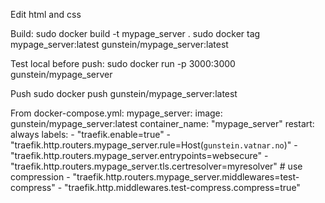 Edit html and css

Build:
sudo docker build -t mypage_server .
sudo docker tag mypage_server:latest gunstein/mypage_server:latest

Test local before push:
sudo docker run -p 3000:3000 gunstein/mypage_server

Push 
sudo docker push gunstein/mypage_server:latest

From docker-compose.yml:
  mypage_server:
    image: gunstein/mypage_server:latest
    container_name: "mypage_server"
    restart: always
    labels:
      - "traefik.enable=true"
      - "traefik.http.routers.mypage_server.rule=Host(`gunstein.vatnar.no`)"
      - "traefik.http.routers.mypage_server.entrypoints=websecure"
      - "traefik.http.routers.mypage_server.tls.certresolver=myresolver"
      # use compression
      - "traefik.http.routers.mypage_server.middlewares=test-compress"
      - "traefik.http.middlewares.test-compress.compress=true"
